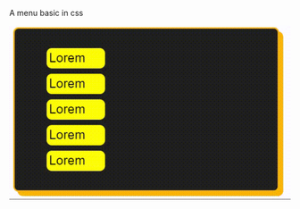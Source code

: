 A menu basic in css

![Gif exercises 2](https://github.com/codigoperfeito/Exercises/blob/main/Javascript/exercises-6/c46d57d6ce8c46a7b0e241f4d9389d7608_50_23%20(2).gif?raw=true)
